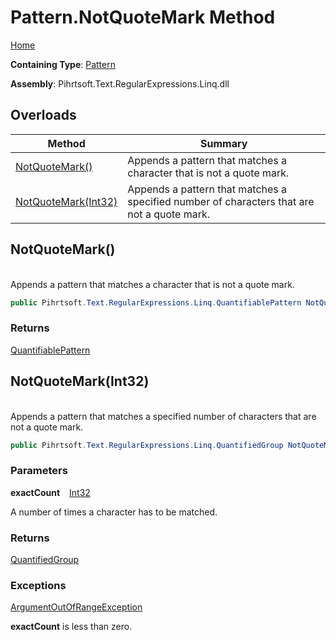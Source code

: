 # Pattern\.NotQuoteMark Method

[Home](../../../../../../README.md)

**Containing Type**: [Pattern](../README.md)

**Assembly**: Pihrtsoft\.Text\.RegularExpressions\.Linq\.dll

## Overloads

| Method | Summary |
| ------ | ------- |
| [NotQuoteMark()](#Pihrtsoft_Text_RegularExpressions_Linq_Pattern_NotQuoteMark) | Appends a pattern that matches a character that is not a quote mark\. |
| [NotQuoteMark(Int32)](#Pihrtsoft_Text_RegularExpressions_Linq_Pattern_NotQuoteMark_System_Int32_) | Appends a pattern that matches a specified number of characters that are not a quote mark\. |

## NotQuoteMark\(\) <a id="Pihrtsoft_Text_RegularExpressions_Linq_Pattern_NotQuoteMark"></a>

\
Appends a pattern that matches a character that is not a quote mark\.

```csharp
public Pihrtsoft.Text.RegularExpressions.Linq.QuantifiablePattern NotQuoteMark()
```

### Returns

[QuantifiablePattern](../../QuantifiablePattern/README.md)

## NotQuoteMark\(Int32\) <a id="Pihrtsoft_Text_RegularExpressions_Linq_Pattern_NotQuoteMark_System_Int32_"></a>

\
Appends a pattern that matches a specified number of characters that are not a quote mark\.

```csharp
public Pihrtsoft.Text.RegularExpressions.Linq.QuantifiedGroup NotQuoteMark(int exactCount)
```

### Parameters

**exactCount** &ensp; [Int32](https://docs.microsoft.com/en-us/dotnet/api/system.int32)

A number of times a character has to be matched\.

### Returns

[QuantifiedGroup](../../QuantifiedGroup/README.md)

### Exceptions

[ArgumentOutOfRangeException](https://docs.microsoft.com/en-us/dotnet/api/system.argumentoutofrangeexception)

**exactCount** is less than zero\.

